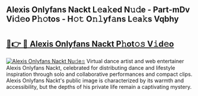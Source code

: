 ## Alexis Onlyfans Nackt L𝚎a𝚔ed N𝚞𝚍e - Part-mDv Vi𝚍𝚎o P𝚑𝚘tos - H𝚘𝚝 O𝚗𝚕yf𝚊ns L𝚎a𝚔s Vqbhy

# <h2><a href="http://kfc3a5n.oniu.top/?m=Alexis+Onlyfans+Nackt">🔗👉 🔴 Alexis Onlyfans Nackt P𝚑ot𝚘𝚜 V𝚒d𝚎o</a></h2>

[![Alexis Onlyfans Nackt Nu𝚍e𝚜](https://i.imgur.com/0qMVB7G.gif)](http://kfc3a5n.oniu.top/?m=Alexis+Onlyfans+Nackt)
Virtual dance artist and web entertainer Alexis Onlyfans Nackt, celebrated for distributing dance and lifestyle inspiration through solo and collaborative performances and compact clips. Alexis Onlyfans Nackt's public image is characterized by its warmth and accessibility, but the depths of his private life remain a captivating mystery.  
